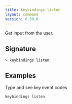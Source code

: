 ```yaml
---
title: keybindings listen
layout: command
version: 0.59.0
---
```


Get input from the user.

## Signature

```> keybindings listen ```

## Examples

Type and see key event codes
```shell
keybindings listen
```

